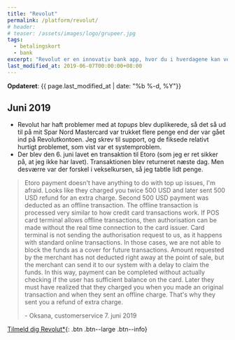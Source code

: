 ```yaml
---
title: "Revolut"
permalink: /platform/revolut/
# header:
# teaser: /assets/images/logo/grupeer.jpg
tags:
  - betalingskort
  - bank
excerpt: "Revolut er en innovativ bank app, hvor du i hverdagene kan veksle valuta gratis."
last_modified_at: 2019-06-07T00:00:00+08:00
---
```


**Opdateret**: {{ page.last_modified_at | date: "%b %-d, %Y"}}

## Juni 2019

- Revolut har haft problemer med at _topups_ blev duplikerede, så det så ud til på mit Spar Nord Mastercard var trukket flere penge end der var gået ind på Revolutkontoen. Jeg skrev til support, og de fiksede relativt hurtigt problemet, som vist var et systemproblem.
- Der blev den 6. juni lavet en transaktion til Etoro (som jeg er ret sikker på, at jeg ikke har lavet). Transaktionen blev returneret næste dag. Men desværre var der forskel i vekselkursen, så jeg tabtle lidt penge.

> Etoro payment doesn't have anything to do with top up issues, I'm afraid. Looks like they charged you twice 500 USD and later sent 500 USD refund for an extra charge. Second 500 USD payment was deducted as an offline transaction. The offline transaction is processed very similar to how credit card transactions work. If POS card terminal allows offline transactions, then authorisation can be made without the real time connection to the card issuer. Card terminal is not sending the authorisation request to us, as it happens with standard online transactions. In those cases, we are not able to block the funds as a cover for future transactions. Amount requested by the merchant has not deducted right away at the point of sale, but the merchant can send it to our system with a delay to claim the funds. In this way, payment can be completed without actually checking if the user has sufficient balance on the card. Later they must have realized that they charged you when you made an original transaction and when they sent an offline charge. That's why they sent you a refund of extra charge.
>
> \- Oksana, customerservice 7. juni 2019

[Tilmeld dig Revolut\*](/go/revolut/){: .btn .btn--large .btn--info}
